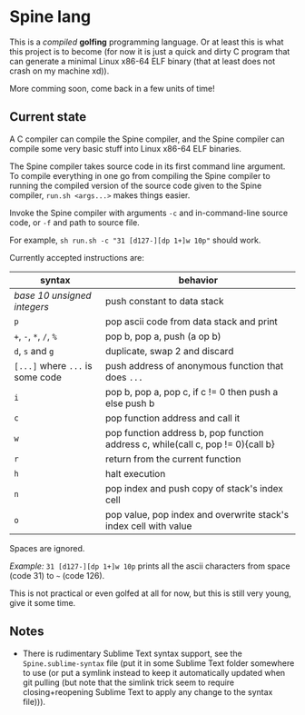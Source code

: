 
# Spine lang

This is a *compiled* **golfing** programming language. Or at least this is what this project is to become (for now it is just a quick and dirty C program that can generate a minimal Linux x86-64 ELF binary (that at least does not crash on my machine xd)).

More comming soon, come back in a few units of time!

## Current state

A C compiler can compile the Spine compiler, and the Spine compiler can compile some very basic stuff into Linux x86-64 ELF binaries.

The Spine compiler takes source code in its first command line argument. To compile everything in one go from compiling the Spine compiler to running the compiled version of the source code given to the Spine compiler, `run.sh <args...>` makes things easier.

Invoke the Spine compiler with arguments `-c` and in-command-line source code, or `-f` and path to source file.

For example, `sh run.sh -c "31 [d127-][dp 1+]w 10p"` should work.

Currently accepted instructions are:

syntax | behavior
------ | --------
*base 10 unsigned integers* | push constant to data stack
`p` | pop ascii code from data stack and print
`+`, `-`, `*`, `/`, `%` | pop b, pop a, push (a op b)
`d`, `s` and `g` | duplicate, swap 2 and discard
`[...]` where `...` is some code | push address of anonymous function that does `...`
`i` | pop b, pop a, pop c, if c != 0 then push a else push b
`c` | pop function address and call it
`w` | pop function address b, pop function address c, while(call c, pop != 0){call b}
`r` | return from the current function
`h` | halt execution
`n` | pop index and push copy of stack's index cell
`o` | pop value, pop index and overwrite stack's index cell with value

Spaces are ignored.

*Example:* `31 [d127-][dp 1+]w 10p` prints all the ascii characters from space (code 31) to `~` (code 126).

This is not practical or even golfed at all for now, but this is still very young, give it some time.

## Notes

- There is rudimentary Sublime Text syntax support, see the `Spine.sublime-syntax` file (put it in some Sublime Text folder somewhere to use (or put a symlink instead to keep it automatically updated when git pulling (but note that the simlink trick seem to require closing+reopening Sublime Text to apply any change to the syntax file))).
